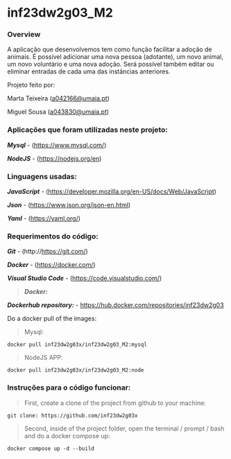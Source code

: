# inf23dw2g03_M2

### Overview

A aplicação que desenvolvemos tem como função facilitar a adoção de animais.
É possível adicionar uma nova pessoa (adotante), um novo animal, um novo voluntário e uma nova adoção.
Será possível também editar ou eliminar entradas de cada uma das instâncias anteriores.

Projeto feito por:

Marta Teixeira (a042166@umaia.pt)

Miguel Sousa (a043830@umaia.pt)

### Aplicações que foram utilizadas neste projeto:

***Mysql*** - (https://www.mysql.com/)

***NodeJS*** - (https://nodejs.org/en)

### Linguagens usadas:

***JavaScript*** - (https://developer.mozilla.org/en-US/docs/Web/JavaScript)

***Json*** - (https://www.json.org/json-en.html)

***Yaml*** - (https://yaml.org/)

### Requerimentos do código:

***Git*** - (http://https://git.com/)

***Docker*** - (https://docker.com/)

***Visual Studio Code*** - (https://code.visualstudio.com/)

> ***Docker:***

***Dockerhub repository:*** - https://hub.docker.com/repositories/inf23dw2g03


Do a docker pull of the images:

> Mysql:
```
docker pull inf23dw2g03x/inf23dw2g03_M2:mysql
```
> NodeJS APP:
```
docker pull inf23dw2g03x/inf23dw2g03_M2:node
```

### Instruções para o código funcionar:

> First, create a clone of the project from github to your machine:
```
git clone: https://github.com/inf23dw2g03x
```

> Second, inside of the project folder, open the terminal / prompt / bash and do a docker compose up:
```
docker compose up -d --build
```
